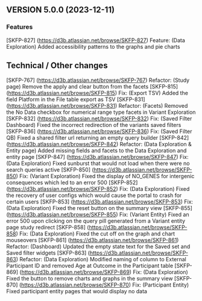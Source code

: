 ## VERSION 5.0.0 (2023-12-11)

### Features
[SKFP-827] (https://d3b.atlassian.net/browse/SKFP-827) Feature: (Data Exploration) Added accessibility patterns to the graphs and pie charts

## Technical / Other changes
[SKFP-767] (https://d3b.atlassian.net/browse/SKFP-767) Refactor: (Study page) Remove the apply and clear button from the facets
[SKFP-815] (https://d3b.atlassian.net/browse/SKFP-815) Fix: (Export TSV) Added the field Platform in the File table export as TSV
[SKFP-831] (https://d3b.atlassian.net/browse/SKFP-831) Refactor: (Facets) Removed the No Data checkbox for numerical range type facets in Variant Exploration 
[SKFP-832] (https://d3b.atlassian.net/browse/SKFP-832) Fix: (Saved Filter Dashboard) Fixed the incorrect redirection of the variants saved filters
[SKFP-836] (https://d3b.atlassian.net/browse/SKFP-836) Fix: (Saved Filter QB) Fixed a shared filter url returning an empty query builder
[SKFP-842] (https://d3b.atlassian.net/browse/SKFP-842) Refactor:  (Data Exploration & Entity page) Added missing fields and facets to the Data Exploration and entity page
[SKFP-847] (https://d3b.atlassian.net/browse/SKFP-847) Fix: (Data Exploration) Fixed sunburst that would not load when there were no search queries active
[SKFP-850] (https://d3b.atlassian.net/browse/SKFP-850) Fix: (Variant Exploration) Fixed the display of NO_GENES for intergenic consequences which led to an error 500
[SKFP-852] (https://d3b.atlassian.net/browse/SKFP-852) Fix: (Data Exploration) Fixed the recovery of user configs which would cause the portal to crash for certain users
[SKFP-853] (https://d3b.atlassian.net/browse/SKFP-853) Fix: (Data Exploration) Fixed the reset button on the summary view
[SKFP-855] (https://d3b.atlassian.net/browse/SKFP-855) Fix: (Variant Entity) Fixed an error 500 upon clicking on the query pill generated from a Variant entity page study redirect 
[SKFP-858] (https://d3b.atlassian.net/browse/SKFP-858) Fix: (Data Exploration) Fixed the cut off on the graph and chart mouseovers
[SKFP-861] (https://d3b.atlassian.net/browse/SKFP-861) Refactor: (Dashboard) Updated the empty state text for the Saved set and Saved filter widgets
[SKFP-863] (https://d3b.atlassian.net/browse/SKFP-863) Refactor: (Data Exploration) Modified naming of column to External Participant ID and removed Age at Outcome in the Participant table
[SKFP-869] (https://d3b.atlassian.net/browse/SKFP-869) Fix: (Data Exploration) Fixed the button to remove charts and graphs in the summary view
[SKFP-870] (https://d3b.atlassian.net/browse/SKFP-870) Fix: (Participant Entity) Fixed participant entity pages that would display no data

